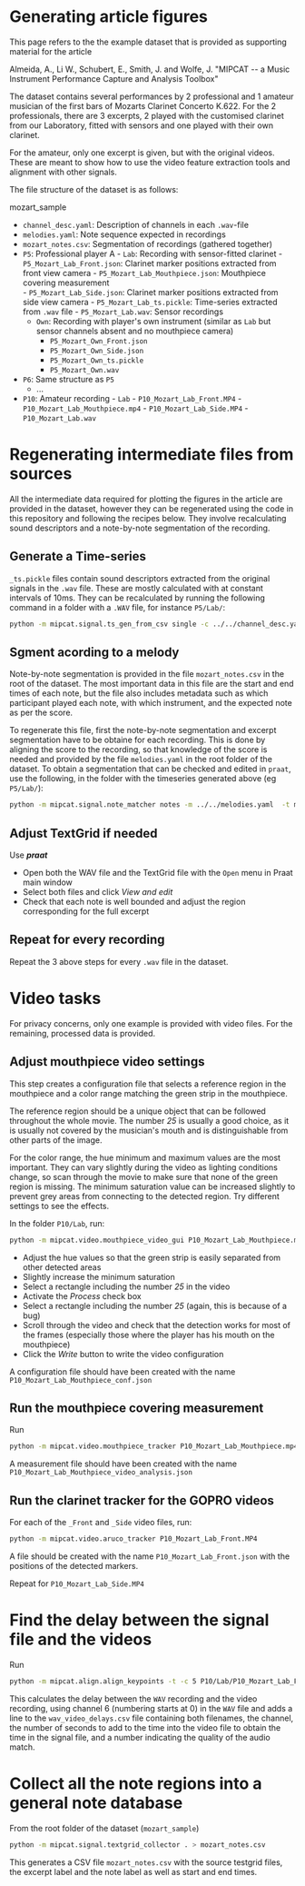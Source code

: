 # Generating article figures

This page refers to the the example dataset that is provided as supporting material for the article

Almeida, A., Li W., Schubert, E., Smith, J. and Wolfe, J. "MIPCAT -- a Music Instrument Performance Capture and Analysis Toolbox"

The dataset contains several performances by 2 professional and 1 amateur musician of the first bars of Mozarts Clarinet Concerto K.622. For the 2 professionals, there are 3 excerpts, 2 played with the customised clarinet from our Laboratory, fitted with sensors and one played with their own clarinet.

For the amateur, only one excerpt is given, but with the original videos. These are meant to show how to use the video feature extraction tools and alignment with other signals. 

The file structure of the dataset is as follows:


mozart_sample
- `channel_desc.yaml`: Description of channels in each `.wav`-file
- `melodies.yaml`: Note sequence expected in recordings
- `mozart_notes.csv`: Segmentation of recordings (gathered together)
- `P5`: Professional player A
    - `Lab`: Recording with sensor-fitted clarinet
        - `P5_Mozart_Lab_Front.json`: Clarinet marker positions extracted from front view camera
        - `P5_Mozart_Lab_Mouthpiece.json`: Mouthpiece covering measurement  
        - `P5_Mozart_Lab_Side.json`: Clarinet marker positions extracted from side view camera
        - `P5_Mozart_Lab_ts.pickle`: Time-series extracted from `.wav` file
        - `P5_Mozart_Lab.wav`: Sensor recordings 
    - `Own`: Recording with player's own instrument (similar as `Lab` but sensor channels absent and no mouthpiece camera)
        - `P5_Mozart_Own_Front.json`
        - `P5_Mozart_Own_Side.json`
        - `P5_Mozart_Own_ts.pickle`
        - `P5_Mozart_Own.wav`
- `P6`: Same structure as `P5`
    - ...
- `P10`: Amateur recording
    - `Lab`
        - `P10_Mozart_Lab_Front.MP4`
        - `P10_Mozart_Lab_Mouthpiece.mp4`
        - `P10_Mozart_Lab_Side.MP4`
        - `P10_Mozart_Lab.wav`



# Regenerating intermediate files from sources

All the intermediate data required for plotting the figures in the article are provided in the dataset, however they can be regenerated using the code in this repository and following the recipes below. They involve recalculating sound descriptors and a note-by-note segmentation of the recording.

## Generate a Time-series

`_ts.pickle` files contain sound descriptors extracted from the original signals in the `.wav` file. These are mostly calculated with at constant intervals of 10ms. They can be recalculated by running the following command in a folder with a `.WAV` file, for instance `P5/Lab/`: 

```bash
python -m mipcat.signal.ts_gen_from_csv single -c ../../channel_desc.yaml -o P5_Mozart_Own_ts.pickle -s ext_only P5_Mozart_Own.wav
```

## Sgment acording to a melody

Note-by-note segmentation is provided in the file `mozart_notes.csv` in the root of the dataset. The most important data in this file are the start and end times of each note, but the file also includes metadata such as which participant played each note, with which instrument, and the expected note as per the score.

To regenerate this file, first the note-by-note segmentation and excerpt segmentation have to be obtaine for each recording. This is done by aligning the score to the recording, so that knowledge of the score is needed and provided by the file `melodies.yaml` in the root folder of the dataset. To obtain a segmentation that can be checked and edited in `praat`, use the following, in the folder with the timeseries generated above (eg `P5/Lab/`):

```bash
python -m mipcat.signal.note_matcher notes -m ../../melodies.yaml  -t mozart -o P5_Mozart_Own.TextGrid P5_Mozart_Own_ts.pickle
```

## Adjust TextGrid if needed 

Use ***praat***

- Open both the WAV file and the TextGrid file with the `Open` menu in Praat main window
- Select both files and click *View and edit*
- Check that each note is well bounded and adjust the region corresponding for the full excerpt


## Repeat for every recording 

Repeat the 3 above steps for every `.wav` file in the dataset. 

# Video tasks

For privacy concerns, only one example is provided with video files. For the remaining, processed data is provided.

## Adjust mouthpiece video settings

This step creates a configuration file that selects a reference region in the mouthpiece and a color range matching the green strip in the mouthpiece. 

The reference region should be a unique object that can be followed throughout the whole movie. The number *25* is usually a good choice, as it is usually not covered by the musician's mouth and is distinguishable from other parts of the image. 

For the color range, the hue minimum and maximum values are the most important. They can vary slightly during the video as lighting conditions change, so scan through the movie to make sure that none of the green region is missing. The minimum saturation value can be increased slightly to prevent grey areas from connecting to the detected region. Try different settings to see the effects.

In the folder `P10/Lab`, run:

```bash
python -m mipcat.video.mouthpiece_video_gui P10_Mozart_Lab_Mouthpiece.mp4
```

- Adjust the hue values so that the green strip is easily separated from other detected areas
- Slightly increase the minimum saturation
- Select a rectangle including the number *25* in the video 
- Activate the *Process* check box
- Select a rectangle including the number *25* (again, this is because of a bug)
- Scroll through the video and check that the detection works for most of the frames (especially those where the player has his mouth on the mouthpiece)
- Click the *Write* button to write the video configuration

A configuration file should have been created with the name `P10_Mozart_Lab_Mouthpiece_conf.json`

## Run the mouthpiece covering measurement

Run 
```bash
python -m mipcat.video.mouthpiece_tracker P10_Mozart_Lab_Mouthpiece.mp4
```

A measurement file should have been created with the name `P10_Mozart_Lab_Mouthpiece_video_analysis.json`

## Run the clarinet tracker for the GOPRO videos

For each of the `_Front` and `_Side` video files, run:

```bash
python -m mipcat.video.aruco_tracker P10_Mozart_Lab_Front.MP4
```

A file should be created with the name `P10_Mozart_Lab_Front.json` with the positions of the detected markers.

Repeat for `P10_Mozart_Lab_Side.MP4`

# Find the delay between the signal file and the videos

Run
```bash
python -m mipcat.align.align_keypoints -t -c 5 P10/Lab/P10_Mozart_Lab_Front.MP4 P10/Lab/P10_Mozart_Lab.WAV >> wav_video_delays.csv
```

This calculates the delay between the `WAV` recording and the video recording, using channel 6 (numbering starts at 0) in the `WAV` file and adds a line to the `wav_video_delays.csv` file containing both filenames, the channel, the number of seconds to add to the time into the video file to obtain the time in the signal file, and a number indicating the quality of the audio match.


# Collect all the note regions into a general note database

From the root folder of the dataset (`mozart_sample`)

```bash
python -m mipcat.signal.textgrid_collector . > mozart_notes.csv
```

This generates a CSV file `mozart_notes.csv` with the source testgrid files, the excerpt label and the note label as well as start and end times. 

